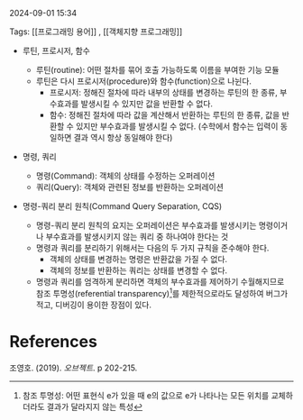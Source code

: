 
2024-09-01 15:34

Tags: [[프로그래밍 용어]] , [[객체지향 프로그래밍]]


- 루틴, 프로시저, 함수
	- 루틴(routine): 어떤 절차를 묶어 호출 가능하도록 이름을 부여한 기능 모듈
	- 루틴은 다시 프로시저(procedure)와 함수(function)으로 나뉜다.
		- 프로시저: 정해진 절차에 따라 내부의 상태를 변경하는 루틴의 한 종류, 부수효과를 발생시킬 수 있지만 값을 반환할 수 없다.
		- 함수: 정해진 절차에 따라 값을 계산해서 반환하는 루틴의 한 종류, 값을 반환할 수 있지만 부수효과를 발생시킬 수 없다. (수학에서 함수는 입력이 동일하면 결과 역시 항상 동일해야 한다)

- 명령, 쿼리
	- 명령(Command): 객체의 상태를 수정하는 오퍼레이션
	- 쿼리(Query): 객체와 관련된 정보를 반환하는 오퍼레이션

- 명령-쿼리 분리 원칙(Command Query Separation, CQS)
	- 명령-쿼리 분리 원칙의 요지는 오퍼레이션은 부수효과를 발생시키는 명령이거나 부수효과를 발생시키지 않는 쿼리 중 하나여야 한다는 것
	- 명령과 쿼리를 분리하기 위해서는 다음의 두 가지 규칙을 준수해야 한다.
		- 객체의 상태를 변경하는 명령은 반환값을 가질 수 없다.
		- 객체의 정보를 반환하는 쿼리는 상태를 변경할 수 없다.
	- 명령과 쿼리를 엄격하게 분리하면 객체의 부수효과를 제어하기 수월해지므로 참조 투명성(referential transparency)[^1]를 제한적으로라도 달성하여 버그가 적고, 디버깅이 용이한 장점이 있다.



# References

조영호. (2019). *오브젝트*. p 202-215.


[^1]: 참조 투명성: 어떤 표현식 e가 있을 때 e의 값으로 e가 나타나는 모든 위치를 교체하더라도 결과가 달라지지 않는 특성  